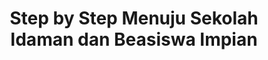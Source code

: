---
layout:   certificate
title:    "Step by Step Menuju Sekolah Idaman dan Beasiswa Impian"
slug:     skillacademy-beasiswa
category: skillacademy
issuer:   "Skill Academy"
---